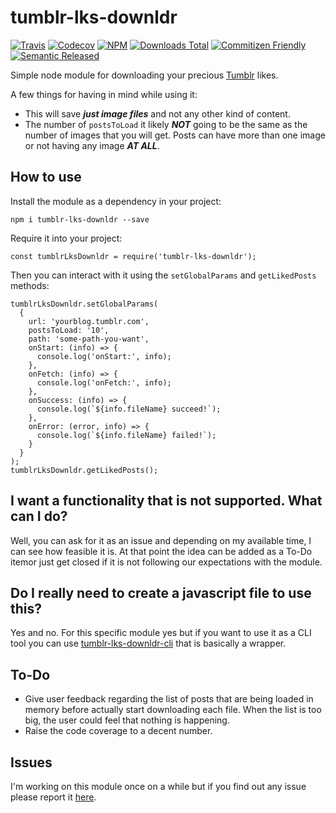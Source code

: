 # tumblr-lks-downldr
[![Travis](https://img.shields.io/travis/andresdavid90/tumblr-lks-downldr.svg?style=flat-square)](https://travis-ci.org/andresdavid90/tumblr-lks-downldr)
[![Codecov](https://img.shields.io/codecov/c/github/andresdavid90/tumblr-lks-downldr.svg?style=flat-square)](https://codecov.io/github/andresdavid90/tumblr-lks-downldr)
[![NPM](https://img.shields.io/npm/v/tumblr-lks-downldr.svg?style=flat-square)](https://www.npmjs.com/package/tumblr-lks-downldr)
[![Downloads Total](https://img.shields.io/npm/dt/tumblr-lks-downldr.svg?style=flat-square)](https://www.npmjs.com/package/tumblr-lks-downldr)
[![Commitizen Friendly](https://img.shields.io/badge/commitizen-friendly-brightgreen.svg)](http://commitizen.github.io/cz-cli/)
[![Semantic Released](https://img.shields.io/badge/%20%20%F0%9F%93%A6%F0%9F%9A%80-semantic--release-e10079.svg)](https://github.com/semantic-release/semantic-release)

Simple node module for downloading your precious [Tumblr](https://tumblr.com) likes.

A few things for having in mind while using it:
* This will save ***just image files*** and not any other kind of content.
* The number of `postsToLoad` it likely ***NOT*** going to be the same as the number of images that you will get. Posts can have more than one image or not having any image ***AT ALL***.

## How to use

Install the module as a dependency in your project:
```
npm i tumblr-lks-downldr --save
```

Require it into your project:
```
const tumblrLksDownldr = require('tumblr-lks-downldr');
```

Then you can interact with it using the `setGlobalParams` and `getLikedPosts` methods:
```
tumblrLksDownldr.setGlobalParams(
  {
    url: 'yourblog.tumblr.com',
    postsToLoad: '10',
    path: 'some-path-you-want',
    onStart: (info) => {
      console.log('onStart:', info);
    },
    onFetch: (info) => {
      console.log('onFetch:', info);
    },
    onSuccess: (info) => {
      console.log(`${info.fileName} succeed!`);
    },
    onError: (error, info) => {
      console.log(`${info.fileName} failed!`);
    }
  }
);
tumblrLksDownldr.getLikedPosts();
```
## I want a functionality that is not supported. What can I do?
Well, you can ask for it as an issue and depending on my available time, I can see how feasible it is. At that point the idea can be added as a To-Do itemor just get closed if it is not following our expectations with the module.

## Do I really need to create a javascript file to use this?
Yes and no. For this specific module yes but if you want to use it as a CLI tool you can use [tumblr-lks-downldr-cli](https://github.com/andresdavid90/tumblr-lks-downldr-cli) that is basically a wrapper.

## To-Do
- Give user feedback regarding the list of posts that are being loaded in memory before actually start downloading each file. When the list is too big, the user could feel that nothing is happening.
- Raise the code coverage to a decent number.

## Issues
I'm working on this module once on a while but if you find out any issue please report it [here](https://github.com/andresdavid90/tumblr-lks-downldr/issues).
